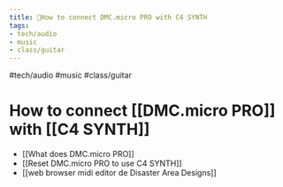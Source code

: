```yaml
---
title: 🌿How to connect DMC.micro PRO with C4 SYNTH
tags:
- tech/audio
- music
- class/guitar
---
```


#tech/audio #music #class/guitar
# How to connect [[DMC.micro PRO]] with [[C4 SYNTH]]

- [[What does DMC.micro PRO]]
- [[Reset DMC.micro PRO to use C4 SYNTH]]
- [[web browser midi editor de Disaster Area Designs]] 
